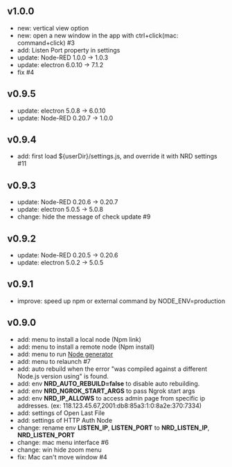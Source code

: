 ## v1.0.0
- new: vertical view option
- new: open a new window in the app with ctrl+click(mac: command+click) #3
- add: Listen Port property in settings
- update: Node-RED 1.0.0 -> 1.0.3
- update: electron 6.0.10 -> 7.1.2
- fix #4

## v0.9.5
- update: electron 5.0.8 -> 6.0.10
- update: Node-RED 0.20.7 -> 1.0.0

## v0.9.4
- add: first load ${userDir}/settings.js, and override it with NRD settings #11

## v0.9.3
- update: Node-RED 0.20.6 -> 0.20.7
- update: electron 5.0.5 -> 5.0.8
- change: hide the message of check update #9

## v0.9.2
- update: Node-RED 0.20.5 -> 0.20.6
- update: electron 5.0.2 -> 5.0.5

## v0.9.1
- improve: speed up npm or external command by NODE_ENV=production

## v0.9.0
- add: menu to install a local node (Npm link)
- add: menu to install a remote node (Npm install)
- add: menu to run [Node generator](https://github.com/node-red/node-red-nodegen)
- add: menu to relaunch #7
- add: auto rebuild when the error "was compiled against a different Node.js version using" is found.
- add: env **NRD_AUTO_REBUILD=false** to disable auto rebuilding.
- add: env **NRD_NGROK_START_ARGS** to pass Ngrok start args
- add: env **NRD_IP_ALLOWS** to access admin page from specific ip addresses. (ex: 118.123.45.67,2001:db8:85a3:1:0:8a2e:370:7334)
- add: settings of Open Last File
- add: settings of HTTP Auth Node
- change: rename env **LISTEN_IP**, **LISTEN_PORT** to **NRD_LISTEN_IP**, **NRD_LISTEN_PORT**
- change: mac menu interface #6
- change: win hide zoom menu
- fix: Mac can't move window #4

